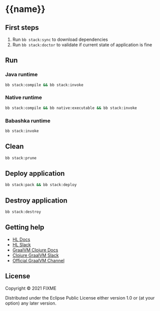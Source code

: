 # {{name}}

## First steps
  1. Run `bb stack:sync` to download dependencies
  2. Run `bb stack:doctor` to validate if current state of application is fine
  
## Run

### Java runtime
``` sh
bb stack:compile && bb stack:invoke
```

### Native runtime

``` sh
bb stack:compile && bb native:executable && bb stack:invoke
```


### Babashka runtime

``` sh
bb stack:invoke
```

## Clean

``` sh
bb stack:prune
```

## Deploy application

``` sh
bb stack:pack && bb stack:deploy
```

## Destroy application

``` sh
bb stack:destroy
```

## Getting help
  - [HL Docs](https://cljdoc.org/d/io.github.FieryCod/holy-lambda/CURRENT)
  - [HL Slack](https://clojurians.slack.com/archives/C01UQJ4JC9Y)
  - [GraalVM Clojure Docs](https://github.com/lread/clj-graal-docs/blob/master/doc/testing-strategies.md)
  - [Clojure GraalVM Slack](https://clojurians.slack.com/archives/CAJN79WNT)
  - [Official GraalVM Channel](https://graalvm.slack.com/ssb/redirect)

## License

Copyright © 2021 FIXME

Distributed under the Eclipse Public License either version 1.0 or (at
your option) any later version.

